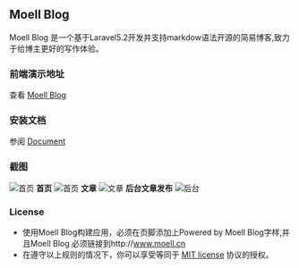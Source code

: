 ## Moell Blog
Moell Blog 是一个基于Laravel5.2开发并支持markdow语法开源的简易博客,致力于给博主更好的写作体验。
### 前端演示地址
查看 [Moell Blog](http://moell.cn "Moell Blog")
### 安装文档
参阅 [Document](http://www.moell.cn/article/1 "Document")
### 截图
![首页](http://www.moell.cn/uploads/blog/index.jpg "首页")
**首页**
![首页](http://www.moell.cn/uploads/blog/index.jpg "首页")
**文章**
![文章](http://www.moell.cn/uploads/blog/article.jpg "文章")
**后台文章发布**
![后台](http://www.moell.cn/uploads/blog/backend.jpg "后台")
### License
* 使用Moell Blog构建应用，必须在页脚添加上Powered by Moell Blog字样,并且Moell Blog 必须链接到http://www.moell.cn
* 在遵守以上规则的情况下，你可以享受等同于 [MIT license](http://opensource.org/licenses/MIT) 协议的授权。
